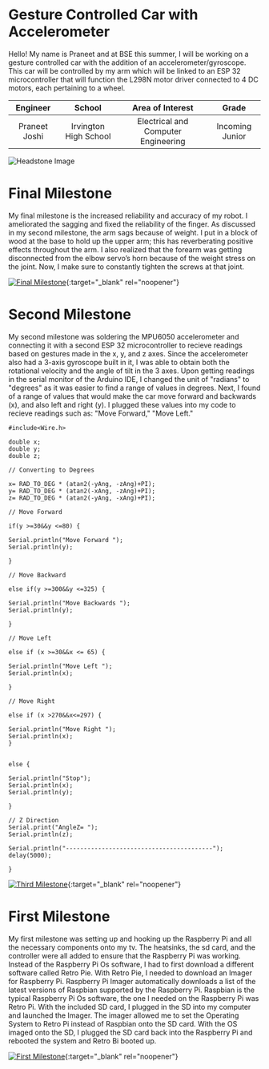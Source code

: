 ﻿# Gesture Controlled Car with Accelerometer 
Hello! My name is Praneet and at BSE this summer, I will be working on a gesture controlled car with the addition of an accelerometer/gyroscope. This car will be controlled by my arm which will be linked to an ESP 32 microcontroller that will function the L298N motor driver connected to 4 DC motors, each pertaining to a wheel.  

| **Engineer** | **School** | **Area of Interest** | **Grade** |
|:--:|:--:|:--:|:--:|
| Praneet Joshi | Irvington High School | Electrical and Computer Engineering | Incoming Junior

![Headstone Image](https://bluestampengineering.com/wp-content/uploads/2016/05/improve.jpg)
  
# Final Milestone
My final milestone is the increased reliability and accuracy of my robot. I ameliorated the sagging and fixed the reliability of the finger. As discussed in my second milestone, the arm sags because of weight. I put in a block of wood at the base to hold up the upper arm; this has reverberating positive effects throughout the arm. I also realized that the forearm was getting disconnected from the elbow servo’s horn because of the weight stress on the joint. Now, I make sure to constantly tighten the screws at that joint. 

[![Final Milestone](https://res.cloudinary.com/marcomontalbano/image/upload/v1612573869/video_to_markdown/images/youtube--F7M7imOVGug-c05b58ac6eb4c4700831b2b3070cd403.jpg )](https://www.youtube.com/watch?v=F7M7imOVGug&feature=emb_logo "Final Milestone"){:target="_blank" rel="noopener"}

# Second Milestone
My second milestone was soldering the MPU6050 accelerometer and connecting it with a second ESP 32 microcontroller to recieve readings based on gestures made in the x, y, and z axes. Since the accelerometer also had a 3-axis gyroscope built in it, I was able to obtain both the rotational velocity and the angle of tilt in the 3 axes. Upon getting readings in the serial monitor of the Arduino IDE, I changed the unit of "radians" to "degrees" as it was easier to find a range of values in degrees. Next, I found of a range of values that would make the car move forward and backwards (x), and also left and right (y). I plugged these values into my code to recieve readings such as: "Move Forward," "Move Left." 

```arduino
#include<Wire.h>

double x;
double y;
double z;

// Converting to Degrees

x= RAD_TO_DEG * (atan2(-yAng, -zAng)+PI);
y= RAD_TO_DEG * (atan2(-xAng, -zAng)+PI);
z= RAD_TO_DEG * (atan2(-yAng, -xAng)+PI);

// Move Forward

if(y >=30&&y <=80) {

Serial.println("Move Forward ");
Serial.println(y);

}

// Move Backward

else if(y >=300&&y <=325) { 

Serial.println("Move Backwards ");
Serial.println(y);

}

// Move Left

else if (x >=30&&x <= 65) {

Serial.println("Move Left ");
Serial.println(x);

}

// Move Right

else if (x >270&&x<=297) {

Serial.println("Move Right ");
Serial.println(x); 
}


else {

Serial.println("Stop");
Serial.println(x);
Serial.println(y);

}

// Z Direction
Serial.print("AngleZ= ");
Serial.println(z);

Serial.println("-----------------------------------------");
delay(5000);

}

``` 

[![Third Milestone](https://res.cloudinary.com/marcomontalbano/image/upload/v1612574014/video_to_markdown/images/youtube--y3VAmNlER5Y-c05b58ac6eb4c4700831b2b3070cd403.jpg)](https://www.youtube.com/watch?v=y3VAmNlER5Y&feature=emb_logo "Second Milestone"){:target="_blank" rel="noopener"}
# First Milestone
  

My first milestone was setting up and hooking up the Raspberry Pi and all the necessary components onto my tv. The heatsinks, the sd card, and the controller were all added to ensure that the Raspberry Pi was working. Instead of the Raspberry Pi Os software, I had to first download a different software called Retro Pie. With Retro Pie, I needed to download an Imager for Raspberry Pi. Raspberry Pi Imager automatically downloads a list of the latest versions of Raspbian supported by the Raspberry Pi. Raspbian is the typical Raspberry Pi Os software, the one I needed on the Raspberry Pi was Retro Pi. With the included SD card, I plugged in the SD into my computer and launched the Imager. The imager allowed me to set the Operating System to Retro Pi instead of Raspbian onto the SD card. With the OS imaged onto the SD, I plugged the SD card back into the Raspberry Pi and rebooted the system and Retro Bi booted up.

[![First Milestone](https://res.cloudinary.com/marcomontalbano/image/upload/v1612574117/video_to_markdown/images/youtube--CaCazFBhYKs-c05b58ac6eb4c4700831b2b3070cd403.jpg)](https://www.youtube.com/watch?v=CaCazFBhYKs "First Milestone"){:target="_blank" rel="noopener"}

